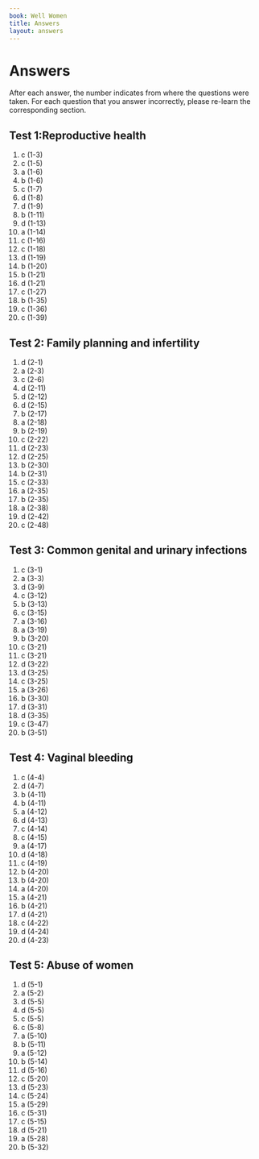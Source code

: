 ```yaml
---
book: Well Women
title: Answers
layout: answers
---
```


# Answers

After each answer, the number indicates from where the questions were taken. For each question that you answer incorrectly, please re-learn the corresponding section.

## Test 1:Reproductive health

1.	c	(1-3)
2.	c	(1-5)
3.	a	(1-6)
4.	b	(1-6)
5.	c	(1-7)
6.	d	(1-8)
7.	d	(1-9)
8.	b	(1-11)
9.	d	(1-13)
10.	a	(1-14)
11.	c	(1-16)
12.	c	(1-18)
13.	d	(1-19)
14.	b	(1-20)
15.	b	(1-21)
16.	d	(1-21)
17.	c	(1-27)
18.	b	(1-35)
19.	c	(1-36)
20.	c	(1-39)

## Test 2: Family planning and infertility

1.	d	(2-1)
2.	a	(2-3)
3.	c	(2-6)
4.	d	(2-11)
5.	d	(2-12)
6.	d	(2-15)
7.	b	(2-17)
8.	a	(2-18)
9.	b	(2-19)
10.	c	(2-22)
11.	d	(2-23)
12.	d	(2-25)
13.	b	(2-30)
14.	b	(2-31)
15.	c	(2-33)
16.	a	(2-35)
17.	b	(2-35)
18.	a	(2-38)
19.	d	(2-42)
20.	c	(2-48)

## Test 3: Common genital and urinary infections

1.	c	(3-1)
2.	a	(3-3)
3.	d	(3-9)
4.	c	(3-12)
5.	b	(3-13)
6.	c	(3-15)
7.	a	(3-16)
8.	a	(3-19)
9.	b	(3-20)
10.	c	(3-21)
11.	c	(3-21)
12.	d	(3-22)
13.	d	(3-25)
14.	c	(3-25)
15.	a	(3-26)
16.	b	(3-30)
17.	d	(3-31)
18.	d	(3-35)
19.	c	(3-47)
20.	b	(3-51)

## Test 4: Vaginal bleeding

1.	c	(4-4)
2.	d	(4-7)
3.	b	(4-11)
4.	b	(4-11)
5.	a	(4-12)
6.	d	(4-13)
7.	c	(4-14)
8.	c	(4-15)
9.	a	(4-17)
10.	d	(4-18)
11.	c	(4-19)
12.	b	(4-20)
13.	b	(4-20)
14.	a	(4-20)
15.	a	(4-21)
16.	b	(4-21)
17.	d	(4-21)
18.	c	(4-22)
19.	d	(4-24)
20.	d	(4-23)

## Test 5: Abuse of women

1.	d	(5-1)
2.	a	(5-2)
3.	d	(5-5)
4.	d	(5-5)
5.	c	(5-5)
6.	c	(5-8)
7.	a	(5-10)
8.	b	(5-11)
9.	a	(5-12)
10.	b	(5-14)
11.	d	(5-16)
12.	c	(5-20)
13.	d	(5-23)
14.	c	(5-24)
15.	a	(5-29)
16.	c	(5-31)
17.	c	(5-15)
18.	d	(5-21)
19.	a	(5-28)
20.	b	(5-32)